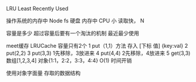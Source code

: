 LRU   Least Recently Used 

操作系统的内存中
Node fs 
硬盘 
 内存中 CPU 小  读取快， N 

容量是多少  超过容量后要有一个淘汰的机制
最近最少使用

meet缓存
LRUCache
    容量只有2个 
    1  put（1,1）方法  存入  [下标  值] {key:val} 
    2  put(2,2) 
    3  put(3,3)  1先移除，3放进来
    4  put(4,4)  2先移除，4放进来
    5  get(3,3) 
    数组[1,2,3,4] 对象{1:1，2:2，3:3，4:4}  O(1)   时间开销

使用对象字面量  存取的数据结构
